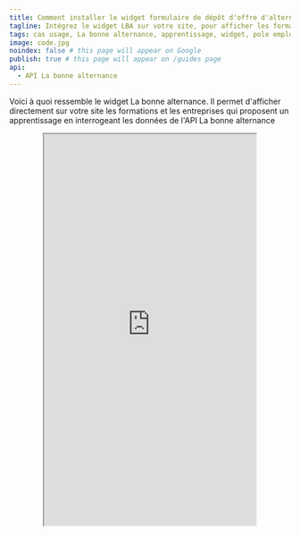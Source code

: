 ```yaml
---
title: Comment installer le widget formulaire de dépôt d'offre d'alternance sur son site ?
tagline: Intégrez le widget LBA sur votre site, pour afficher les formations et les entreprises qui proposent un apprentissage.
tags: cas usage, La bonne alternance, apprentissage, widget, pole emploi, matcha, alternance
image: code.jpg
noindex: false # this page will appear on Google
publish: true # this page will appear on /guides page
api:
  - API La bonne alternance
---
```


Voici à quoi ressemble le widget La bonne alternance. Il permet d'afficher directement sur votre site les formations et les entreprises qui proposent un apprentissage en interrogeant les données de <External href="/les-api/api-la-bonne-alternance">l'API La bonne alternance</External>

<iframe style="height: 700px; width: 380px;max-width: 100%;margin: auto;display: block;" src="https://labonnealternance.apprentissage.beta.gouv.fr/recherche-apprentissage?radius=60&romes=F1702,F1705,F1701&scope=all&lat=47&lon=2.2&caller=ID_service_appelant_labonnealternance&return_uri=/&return_logo_url=https://api.gouv.fr/images/api-logo/dinum.png" />

## Comment intégrer le widget ?

Vous devez intégrer le widget avec le périmètre désiré dans une Iframe. Ex :

```
<iframe src="https://labonnealternance.apprentissage.beta.gouv.fr/${perimètre}" />
```

Vous devez ensuite **paramétrer le widget** en ajoutant les paramètres à la fin de l'url, dans l'Iframe. Voici un exemple de paramètres :

```
?radius=60&romes=F1702,F1705,F1701&scope=all&lat=47&lon=2.2&caller=ID_service_appelant_labonnealternance&return_uri=/&return_logo_url=https://url/image.png
```

Voici un exemple d'Iframe paramétrée :

```
<iframe style="height: 660px; width: 360px;max-width: 100%;margin: auto;display: block;" src="https://labonnealternance.apprentissage.beta.gouv.fr/recherche-apprentissage?radius=60&romes=F1702,F1705,F1701&scope=all&lat=47&lon=2.2&caller=ID_service_appelant_labonnealternance&return_uri=/&return_logo_url=https://api.gouv.fr/images/api-logo/dinum.png" />
```

Vous pouvez utilisez l’outil suivant pour tester les différentes versions possibles du widget :

<Button href="https://labonnealternance.apprentissage.beta.gouv.fr/test-widget">Tester le widget</Button>

## Explication des périmètres

Le choix d'un périmètre (path) est obligatoire. En l'absence vous serez redirigé vers la homepage du site.

| Périmètre / Path                     | Description                                                           |
| ------------------------------------ | --------------------------------------------------------------------- |
| `/recherche-apprentissage`           | La recherche portera sur les formations ET les opportunités d'emploi. |
| `/recherche-emploi`                  | La recherche portera sur les opportunités d'emploi seulement.         |
| `/recherche-apprentissage-formation` | La recherche portera sur les formations uniquement.                   |

## Explication des paramètres

| Paramètre         | Description                                                                                                                                                                                           |
| ----------------- | ----------------------------------------------------------------------------------------------------------------------------------------------------------------------------------------------------- | ----------------------------------------------------------------- | --- | ---------------------------------------------------------------------------- |
| `radius`          | Optionnel. Valeur numérique.<br/> Valeurs autorisées : `10                                                                                                                                            | 30                                                                | 60  | 100` <br/> Le rayon de recherche autour du lieu en km. Valeur par défaut 30. |
| `romes`           | Optionnel. Une liste de codes romes séparés par des virgules.<br/> Ex : `A1021                                                                                                                        | F1065,F1066,F1067`<br/> Maximum 3 romes. Valeur par défaut `null` |
| `lat`             | Optionnel. Coordonnée géographique en degrés décimaux (float)<br/> Valeur par défaut `null`<br/> La partie lattitude des coordonnées gps.                                                             |
| `lon`             | Optionnel. Coordonnée géographique en degrés décimaux (float)<br/> Valeur par défaut `null`<br/> La partie longitude des coordonnées gps.                                                             |
| `caller`          | **Obligatoire**. L'identification du site appelant<br/> A fixer lors de la mise en place avec l’équipe de Labonnealternance.                                                                          |
| `return_uri`      | Optionnel. Valeur par défaut `/`<br/> L'uri de retour qui sera notifiée au site appelant.                                                                                                             |
| `return_logo_url` | Optionnel. Valeur par défaut : logo du site Labonnealternance.pole-emploi.fr<br/> L'url du logo du site vers lequel l'utilisateur revient en cliquant sur le bouton de retour dans Labonnealternance. |

Si **lat, lon** et **romes** sont correctement renseignés une recherche sera lancée automatiquement en utilisant ces critères. Si radius est correctement renseigné il sera utilisé comme critère de la recherche.

### Bouton de retour

Cliquer sur le logo en haut du formulaire ou d’une liste de résultat permet de signaler à la page appelante une instruction de changement de page.

Si vous ne codez rien cette fonctionnalité n’a pas d’effet.

Pour bénéficier du bouton de retour vous devez ajouter un listener pour l'API postMessage de javascript et coder l’action de navigation :

```
window.addEventListener('message',function(e){
/*Remplacer par votre code pour gérer la navigation vers la page de votre site correspondante aux paramètres transmis par Labonnealternance dans le message*/

console.log("Type du message goToPage ", e.data.type);
console.log("URI de la page de redirection ", e.data.page);
});
```
